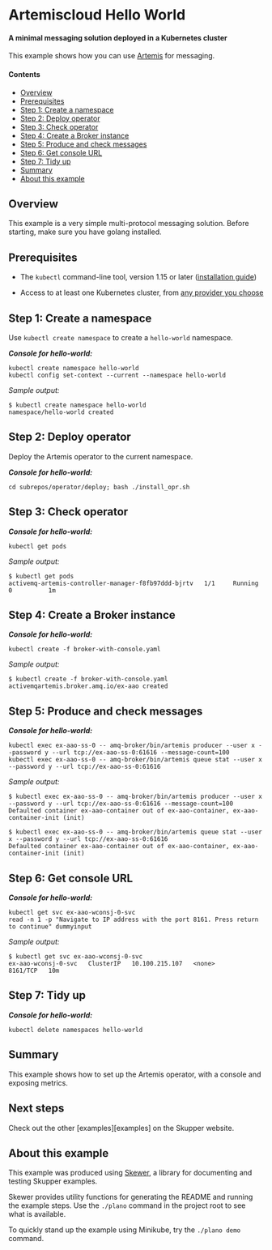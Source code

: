 # Artemiscloud Hello World

#### A minimal messaging solution deployed in a Kubernetes cluster

This example shows how you can use [Artemis][website] for messaging.

[website]: https://artemiscloud.io/

#### Contents

* [Overview](#overview)
* [Prerequisites](#prerequisites)
* [Step 1: Create a namespace](#step-1-create-a-namespace)
* [Step 2: Deploy operator](#step-2-deploy-operator)
* [Step 3: Check operator](#step-3-check-operator)
* [Step 4: Create a Broker instance](#step-4-create-a-broker-instance)
* [Step 5: Produce and check messages](#step-5-produce-and-check-messages)
* [Step 6: Get console URL](#step-6-get-console-url)
* [Step 7: Tidy up](#step-7-tidy-up)
* [Summary](#summary)
* [About this example](#about-this-example)

## Overview

This example is a very simple multi-protocol messaging solution.
Before starting, make sure you have golang installed.

## Prerequisites

* The `kubectl` command-line tool, version 1.15 or later
  ([installation guide][install-kubectl])

* Access to at least one Kubernetes cluster, from [any provider you
  choose][kube-providers]

[install-kubectl]: https://kubernetes.io/docs/tasks/tools/install-kubectl/
[kube-providers]: https://skupper.io/start/kubernetes.html

## Step 1: Create a namespace

Use `kubectl create namespace` to create a `hello-world` namespace.

_**Console for hello-world:**_

~~~ shell
kubectl create namespace hello-world
kubectl config set-context --current --namespace hello-world
~~~

_Sample output:_

~~~ console
$ kubectl create namespace hello-world
namespace/hello-world created
~~~

## Step 2: Deploy operator

Deploy the Artemis operator to the current namespace.

_**Console for hello-world:**_

~~~ shell
cd subrepos/operator/deploy; bash ./install_opr.sh
~~~

## Step 3: Check operator

_**Console for hello-world:**_

~~~ shell
kubectl get pods
~~~

_Sample output:_

~~~ console
$ kubectl get pods
activemq-artemis-controller-manager-f8fb97ddd-bjrtv   1/1     Running   0          1m
~~~

## Step 4: Create a Broker instance

_**Console for hello-world:**_

~~~ shell
kubectl create -f broker-with-console.yaml
~~~

_Sample output:_

~~~ console
$ kubectl create -f broker-with-console.yaml
activemqartemis.broker.amq.io/ex-aao created
~~~

## Step 5: Produce and check messages

_**Console for hello-world:**_

~~~ shell
kubectl exec ex-aao-ss-0 -- amq-broker/bin/artemis producer --user x --password y --url tcp://ex-aao-ss-0:61616 --message-count=100
kubectl exec ex-aao-ss-0 -- amq-broker/bin/artemis queue stat --user x --password y --url tcp://ex-aao-ss-0:61616
~~~

_Sample output:_

~~~ console
$ kubectl exec ex-aao-ss-0 -- amq-broker/bin/artemis producer --user x --password y --url tcp://ex-aao-ss-0:61616 --message-count=100
Defaulted container ex-aao-container out of ex-aao-container, ex-aao-container-init (init)

$ kubectl exec ex-aao-ss-0 -- amq-broker/bin/artemis queue stat --user x --password y --url tcp://ex-aao-ss-0:61616
Defaulted container ex-aao-container out of ex-aao-container, ex-aao-container-init (init)
~~~

## Step 6: Get console URL

_**Console for hello-world:**_

~~~ shell
kubectl get svc ex-aao-wconsj-0-svc
read -n 1 -p "Navigate to IP address with the port 8161. Press return to continue" dummyinput
~~~

_Sample output:_

~~~ console
$ kubectl get svc ex-aao-wconsj-0-svc
ex-aao-wconsj-0-svc   ClusterIP   10.100.215.107   <none>        8161/TCP   10m
~~~

## Step 7: Tidy up

_**Console for hello-world:**_

~~~ shell
kubectl delete namespaces hello-world
~~~

## Summary

This example shows how to set up the Artemis operator, with a console and exposing metrics.

## Next steps

Check out the other [examples][examples] on the Skupper website.

## About this example

This example was produced using [Skewer][skewer], a library for
documenting and testing Skupper examples.

[skewer]: https://github.com/skupperproject/skewer

Skewer provides utility functions for generating the README and
running the example steps.  Use the `./plano` command in the project
root to see what is available.

To quickly stand up the example using Minikube, try the `./plano demo`
command.
